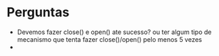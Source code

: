 # Perguntas

 - Devemos fazer close() e open() ate sucesso? ou ter algum tipo de mecanismo que tenta fazer close()/open() pelo menos 5 vezes
 - 
